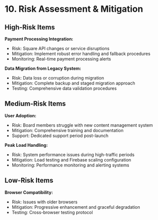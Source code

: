 # 10. Risk Assessment & Mitigation

## High-Risk Items
**Payment Processing Integration:**
- Risk: Square API changes or service disruptions
- Mitigation: Implement robust error handling and fallback procedures
- Monitoring: Real-time payment processing alerts

**Data Migration from Legacy System:**
- Risk: Data loss or corruption during migration
- Mitigation: Complete backup and staged migration approach
- Testing: Comprehensive data validation procedures

## Medium-Risk Items
**User Adoption:**
- Risk: Board members struggle with new content management system
- Mitigation: Comprehensive training and documentation
- Support: Dedicated support period post-launch

**Peak Load Handling:**
- Risk: System performance issues during high-traffic periods
- Mitigation: Load testing and Firebase scaling configuration
- Monitoring: Performance monitoring and alerting systems

## Low-Risk Items
**Browser Compatibility:**
- Risk: Issues with older browsers
- Mitigation: Progressive enhancement and graceful degradation
- Testing: Cross-browser testing protocol
